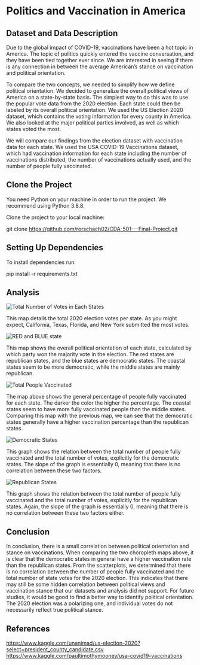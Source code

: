 # Politics and Vaccination in America
## Dataset and Data Description
Due to the global impact of COVID-19, vaccinations have been a hot topic in America.
The topic of politics quickly entered the vaccine conversation, and they have been tied together
ever since. We are interested in seeing if there is any connection in between the average
American’s stance on vaccination and political orientation.

To compare the two concepts, we needed to simplify how we define political orientation.
We decided to generalize the overall political views of America on a state-by-state basis. The
simplest way to do this was to use the popular vote data from the 2020 election. Each state could
then be labeled by its overall political orientation. We used the US Election 2020 dataset, which
contains the voting information for every county in America. We also looked at the major
political parties involved, as well as which states voted the most.

We will compare our findings from the election dataset with vaccination data for each
state. We used the USA COVID-19 Vaccinations dataset, which had vaccination information for
each state including the number of vaccinations distributed, the number of vaccinations actually
used, and the number of people fully vaccinated.

## Clone the Project
You need Python on your machine in order to run the project. We recommend using Python 3.8.8.

Clone the project to your local machine:

git clone https://github.com/rorschach02/CDA-501---Final-Project.git

## Setting Up Dependencies

To install dependencies run:

pip install -r requirements.txt

## Analysis 


![Total Number of Votes in Each States](https://user-images.githubusercontent.com/46763031/146860006-eaf9ea07-fdf5-4514-9972-35d9cd4709e8.jpeg)

This map details the total 2020 election votes per state. As you might expect, California,
Texas, Florida, and New York submitted the most votes.


![RED and BLUE state](https://user-images.githubusercontent.com/46763031/146860051-1e1759d8-e26f-4ada-bf81-ceb99184d37f.jpeg)

This map shows the overall political orientation of each state, calculated by which party
won the majority vote in the election. The red states are republican states, and the blue states are
democratic states. The coastal states seem to be more democratic, while the middle states are
mainly republican.

![Total People Vaccinated](https://user-images.githubusercontent.com/46763031/146860087-64308a77-f20a-4474-af35-62107b4b652d.jpeg)

The map above shows the general percentage of people fully vaccinated for each state.
The darker the color the higher the percentage. The coastal states seem to have more fully
vaccinated people than the middle states. Comparing this map with the previous map, we can see
that the democratic states generally have a higher vaccination percentage than the republican
states.

![Democratic States](https://user-images.githubusercontent.com/46763031/146860376-a5a60cc9-0030-4bdc-af0b-f87bb22f756a.png)

This graph shows the relation between the total number of people fully vaccinated and
the total number of votes, explicitly for the democratic states. The slope of the graph is
essentially 0, meaning that there is no correlation between these two factors.

![Republican States](https://user-images.githubusercontent.com/46763031/146860410-8684c7a7-5b08-4873-83b0-1f73e750411f.png)

This graph shows the relation between the total number of people fully vaccinated and
the total number of votes, explicitly for the republican states. Again, the slope of the graph is
essentially 0, meaning that there is no correlation between these two factors either.

## Conclusion 
In conclusion, there is a small correlation between political orientation and stance on
vaccinations. When comparing the two choropleth maps above, it is clear that the democratic
states in general have a higher vaccination rate than the republican states. From the scatterplots,
we determined that there is no correlation between the number of people fully vaccinated and the
total number of state votes for the 2020 election. This indicates that there may still be some
hidden correlation between political views and vaccination stance that our datasets and analysis
did not support. For future studies, it would be good to find a better way to identify political
orientation. The 2020 election was a polarizing one, and individual votes do not necessarily
reflect true political stance.

## References
https://www.kaggle.com/unanimad/us-election-2020?select=president_county_candidate.csv
https://www.kaggle.com/paultimothymooney/usa-covid19-vaccinations









